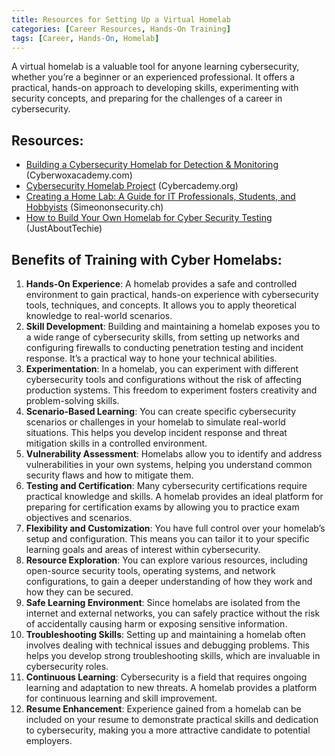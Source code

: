 ```yaml
---
title: Resources for Setting Up a Virtual Homelab
categories: [Career Resources, Hands-On Training]
tags: [Career, Hands-On, Homelab]
---
```

A virtual homelab is a valuable tool for anyone learning cybersecurity, whether you’re a beginner or an experienced professional. It offers a practical, hands-on approach to developing skills, experimenting with security concepts, and preparing for the challenges of a career in cybersecurity.

## Resources:

- [Building a Cybersecurity Homelab for Detection & Monitoring](https://cyberwoxacademy.com/building-a-cybersecurity-homelab-for-detection-monitoring) (Cyberwoxacademy.com) 
- [Cybersecurity Homelab Project](https://cybercademy.org/cybersecurity-homelab-project) (Cybercademy.org) 
- [Creating a Home Lab: A Guide for IT Professionals, Students, and Hobbyists](https://simeononsecurity.ch/articles/what-is-a-homelab-and-should-you-have-one) (Simeononsecurity.ch) 
- [How to Build Your Own Homelab for Cyber Security Testing](https://sites.psu.edu/mariasoyosocapuder/how-to-build-your-own-homelab-for-cyber-security-testing) (JustAboutTechie) 

## Benefits of Training with Cyber Homelabs:
1. **Hands-On Experience**: A homelab provides a safe and controlled environment to gain practical, hands-on experience with cybersecurity tools, techniques, and concepts. It allows you to apply theoretical knowledge to real-world scenarios.
2. **Skill Development**: Building and maintaining a homelab exposes you to a wide range of cybersecurity skills, from setting up networks and configuring firewalls to conducting penetration testing and incident response. It’s a practical way to hone your technical abilities.
3. **Experimentation**: In a homelab, you can experiment with different cybersecurity tools and configurations without the risk of affecting production systems. This freedom to experiment fosters creativity and problem-solving skills.
4. **Scenario-Based Learning**: You can create specific cybersecurity scenarios or challenges in your homelab to simulate real-world situations. This helps you develop incident response and threat mitigation skills in a controlled environment.
5. **Vulnerability Assessment**: Homelabs allow you to identify and address vulnerabilities in your own systems, helping you understand common security flaws and how to mitigate them.
6. **Testing and Certification**: Many cybersecurity certifications require practical knowledge and skills. A homelab provides an ideal platform for preparing for certification exams by allowing you to practice exam objectives and scenarios.
7. **Flexibility and Customization**: You have full control over your homelab’s setup and configuration. This means you can tailor it to your specific learning goals and areas of interest within cybersecurity.
8. **Resource Exploration**: You can explore various resources, including open-source security tools, operating systems, and network configurations, to gain a deeper understanding of how they work and how they can be secured.
9. **Safe Learning Environment**: Since homelabs are isolated from the internet and external networks, you can safely practice without the risk of accidentally causing harm or exposing sensitive information.
10. **Troubleshooting Skills**: Setting up and maintaining a homelab often involves dealing with technical issues and debugging problems. This helps you develop strong troubleshooting skills, which are invaluable in cybersecurity roles.
11. **Continuous Learning**: Cybersecurity is a field that requires ongoing learning and adaptation to new threats. A homelab provides a platform for continuous learning and skill improvement.
12. **Resume Enhancement**: Experience gained from a homelab can be included on your resume to demonstrate practical skills and dedication to cybersecurity, making you a more attractive candidate to potential employers.
